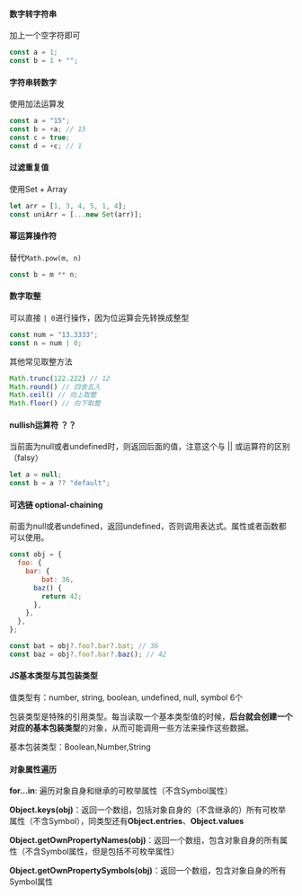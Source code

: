 #### 数字转字符串

加上一个空字符即可

```js
const a = 1;
const b = 1 + "";
```

#### 字符串转数字

使用加法运算发

```js
const a = "15";
const b = +a; // 15
const c = true;
const d = +c; // 1
```

#### 过滤重复值

使用Set + Array

```js
let arr = [1, 3, 4, 5, 1, 4];
const uniArr = [...new Set(arr)];
```

#### 幂运算操作符

替代`Math.pow(m, n)`

```js
const b = m ** n;
```

#### 数字取整

可以直接 `| 0`进行操作，因为位运算会先转换成整型

```js
const num = "13.3333";
const n = num | 0;
```

其他常见取整方法

```js
Math.trunc(122.222) // 12
Math.round() // 四舍五入
Math.ceil() // 向上取整
Math.floor() // 向下取整
```



#### nullish运算符 ？？

当前面为null或者undefined时，则返回后面的值，注意这个与 || 或运算符的区别（falsy）

```js
let a = null;
const b = a ?? "default";
```

#### 可选链 optional-chaining

前面为null或者undefined，返回undefined，否则调用表达式。属性或者函数都可以使用。

```js
const obj = {
  foo: {
    bar: {
    	bat: 36, 
      baz() {
        return 42;
      },
    },
  },
};

const bat = obj?.foo?.bar?.bat; // 36
const baz = obj?.foo?.bar?.baz(); // 42
```

#### JS基本类型与其包装类型

值类型有：number, string, boolean, undefined, null, symbol 6个

包装类型是特殊的引用类型。每当读取一个基本类型值的时候，**后台就会创建一个对应的基本包装类型**的对象，从而可能调用一些方法来操作这些数据。 

基本包装类型：Boolean,Number,String

#### 对象属性遍历

**for...in**: 遍历对象自身和继承的可枚举属性（不含Symbol属性）

**Object.keys(obj)**：返回一个数组，包括对象自身的（不含继承的）所有可枚举属性（不含Symbol），同类型还有**Object.entries**、**Object.values**

**Object.getOwnPropertyNames(obj)**：返回一个数组，包含对象自身的所有属性（不含Symbol属性，但是包括不可枚举属性）

**Object.getOwnPropertySymbols(obj)**：返回一个数组，包含对象自身的所有Symbol属性